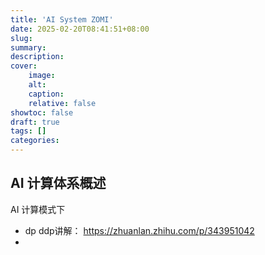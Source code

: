 ```yaml
---
title: 'AI System ZOMI'
date: 2025-02-20T08:41:51+08:00
slug:
summary:
description:
cover:
    image:
    alt:
    caption:
    relative: false
showtoc: false
draft: true
tags: []
categories:
---
```


## AI 计算体系概述
AI 计算模式下
- dp ddp讲解： https://zhuanlan.zhihu.com/p/343951042
- 